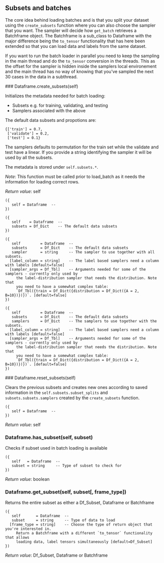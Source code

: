 
## Subsets and batches

The core idea behind loading batches and is that you split your dataset using the
`create_subsets` function where you can also choose the sampler that you want. The
sampler will decide how `get_batch` retrieves a Batchframe object. The Batchframe
is a sub_class to Dataframe with the major difference being the `to_tensor` functionality
that has here been extended so that you can load data and labels from the same dataset.

If you want to run the batch loader in parallel you need to keep the sampling in
the main thread and do the `to_tensor` conversion in the threads. This as the offset
for the sampler is hidden inside the samplers local environement and the main thread
has no way of knowing that you've sampled the next 30 cases in the data in a subthread.

<a name="Dataframe.create_subsets">
### Dataframe.create_subsets(self)

Initializes the metadata needed for batch loading:
- Subsets e.g. for training, validating, and testing
- Samplers associated with the above

The default data subsets and propotions are:
```
{['train'] = 0.7,
 ['validate'] = 0.2,
 ['test'] = 0.1}
```

The samplers defaults to permutation for the train set while the validate and
test have a linear. If you provide a string identifying the sampler it will be
used by all the subsets.

The metadata is stored under `self.subsets.*`.

_Note_: This function must be called prior to load_batch as it needs the
information for loading correct rows.

_Return value_: self

```
({
   self = Dataframe  -- 
})
```


```
({
   self    = Dataframe  -- 
   subsets = Df_Dict    -- The default data subsets
})
```


```
({
   self         = Dataframe  -- 
   subsets      = Df_Dict    -- The default data subsets
   sampler      = string     -- The sampler to use together with all subsets.
  [label_column = string]    -- The label based samplers need a column with labels [default=false]
  [sampler_args = Df_Tbl]    -- Arguments needed for some of the samplers - currently only used by
	 the label-distribution sampler that needs the distribution. Note that
	 you need to have a somewhat complex table:
	 `Df_Tbl({train = Df_Dict({distribution = Df_Dict({A = 2, B=10})})})`. [default=false]
})
```


```
({
   self         = Dataframe  -- 
   subsets      = Df_Dict    -- The default data subsets
   samplers     = Df_Dict    -- The samplers to use together with the subsets.
  [label_column = string]    -- The label based samplers need a column with labels [default=false]
  [sampler_args = Df_Tbl]    -- Arguments needed for some of the samplers - currently only used by
 	 the label-distribution sampler that needs the distribution. Note that
	 you need to have a somewhat complex table:
	 `Df_Tbl({train = Df_Dict({distribution = Df_Dict({A = 2, B=10})})})`. [default=false]
})
```

<a name="Dataframe.reset_subsets">
### Dataframe.reset_subsets(self)

Clears the previous subsets and creates new ones according to saved information
in the `self.subsets.subset_splits` and `subsets.subsets.samplers` created by
the `create_subsets` function.

```
({
   self = Dataframe  -- 
})
```

_Return value_: self
<a name="Dataframe.has_subset">
### Dataframe.has_subset(self, subset)

Checks if subset used in batch loading is available

```
({
   self   = Dataframe  -- 
   subset = string     -- Type of subset to check for
})
```

_Return value_: boolean
<a name="Dataframe.get_subset">
### Dataframe.get_subset(self, subset[, frame_type])

Returns the entire subset as either a Df_Subset, Dataframe or Batchframe

```
({
   self       = Dataframe  -- 
   subset     = string     -- Type of data to load
  [frame_type = string]    -- Choose the type of return object that you're interested in.
	 Return a Batchframe with a different `to_tensor` functionality that allows
	 loading data, label tensors simultaneously [default=Df_Subset]
})
```

_Return value_: Df_Subset, Dataframe or Batchframe
